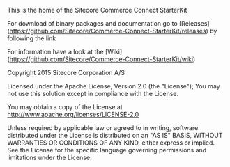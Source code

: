 This is the home of the Sitecore Commerce Connect StarterKit

For download of binary packages and documentation go to [Releases] (https://github.com/Sitecore/Commerce-Connect-StarterKit/releases)  by following the link

For information have a look at the [Wiki] (https://github.com/Sitecore/Commerce-Connect-StarterKit/wiki) 

Copyright 2015 Sitecore Corporation A/S

Licensed under the Apache License, Version 2.0 (the "License"); You may not use this solution except in compliance with the License.

You may obtain a copy of the License at http://www.apache.org/licenses/LICENSE-2.0

Unless required by applicable law or agreed to in writing, software distributed under the License is distributed on an "AS IS" BASIS, WITHOUT WARRANTIES OR CONDITIONS OF ANY KIND, either express or implied. See the License for the specific language governing permissions and limitations under the License.

